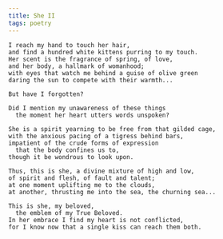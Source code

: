 ```yaml
---
title: She II
tags: poetry
---
```


    I reach my hand to touch her hair,
    and find a hundred white kittens purring to my touch.
    Her scent is the fragrance of spring, of love,
    and her body, a hallmark of womanhood;
    with eyes that watch me behind a guise of olive green
    daring the sun to compete with their warmth...

    But have I forgotten?

    Did I mention my unawareness of these things
      the moment her heart utters words unspoken?

    She is a spirit yearning to be free from that gilded cage,
    with the anxious pacing of a tigress behind bars,
    impatient of the crude forms of expression
      that the body confines us to,
    though it be wondrous to look upon.

    Thus, this is she, a divine mixture of high and low,
    of spirit and flesh, of fault and talent;
    at one moment uplifting me to the clouds,
    at another, thrusting me into the sea, the churning sea...

    This is she, my beloved,
      the emblem of my True Beloved.
    In her embrace I find my heart is not conflicted,
    for I know now that a single kiss can reach them both.


